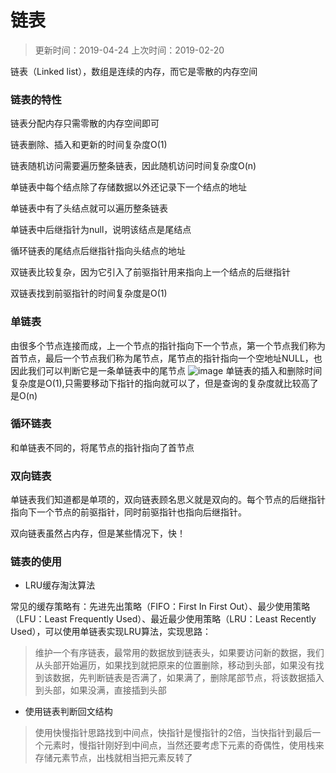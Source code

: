 # 链表

> 更新时间：2019-04-24 		上次时间：2019-02-20

链表（Linked list），数组是连续的内存，而它是零散的内存空间

### 链表的特性

链表分配内存只需零散的内存空间即可

链表删除、插入和更新的时间复杂度O(1)

链表随机访问需要遍历整条链表，因此随机访问时间复杂度O(n)

单链表中每个结点除了存储数据以外还记录下一个结点的地址

单链表中有了头结点就可以遍历整条链表

单链表中后继指针为null，说明该结点是尾结点

循环链表的尾结点后继指针指向头结点的地址

双链表比较复杂，因为它引入了前驱指针用来指向上一个结点的后继指针

双链表找到前驱指针的时间复杂度是O(1)

### 单链表

由很多个节点连接而成，上一个节点的指针指向下一个节点，第一个节点我们称为首节点，最后一个节点我们称为尾节点，尾节点的指针指向一个空地址NULL，也因此我们可以判断它是一条单链表中的尾节点
![image](https://raw.githubusercontent.com/liueleven/study/master/%E5%9B%BE%E5%BA%93/04-%E6%95%B0%E6%8D%AE%E7%BB%93%E6%9E%84%E4%B8%8E%E7%AE%97%E6%B3%95/13-%E5%8D%95%E9%93%BE%E8%A1%A8.png)
单链表的插入和删除时间复杂度是O(1),只需要移动下指针的指向就可以了，但是查询的复杂度就比较高了是O(n)

### 循环链表

和单链表不同的，将尾节点的指针指向了首节点

### 双向链表

单链表我们知道都是单项的，双向链表顾名思义就是双向的。每个节点的后继指针指向下一个节点的前驱指针，同时前驱指针也指向后继指针。

双向链表虽然占内存，但是某些情况下，快！

### 链表的使用

- LRU缓存淘汰算法

常见的缓存策略有：先进先出策略（FIFO：First In First Out）、最少使用策略（LFU：Least Frequently Used）、最近最少使用策略（LRU：Least Recently Used），可以使用单链表实现LRU算法，实现思路：

> 维护一个有序链表，最常用的数据放到链表头，如果要访问新的数据，我们从头部开始遍历，如果找到就把原来的位置删除，移动到头部，如果没有找到该数据，先判断链表是否满了，如果满了，删除尾部节点，将该数据插入到头部，如果没满，直接插到头部

- 使用链表判断回文结构

> 使用快慢指针思路找到中间点，快指针是慢指针的2倍，当快指针到最后一个元素时，慢指针刚好到中间点，当然还要考虑下元素的奇偶性，使用栈来存储元素节点，出栈就相当把元素反转了